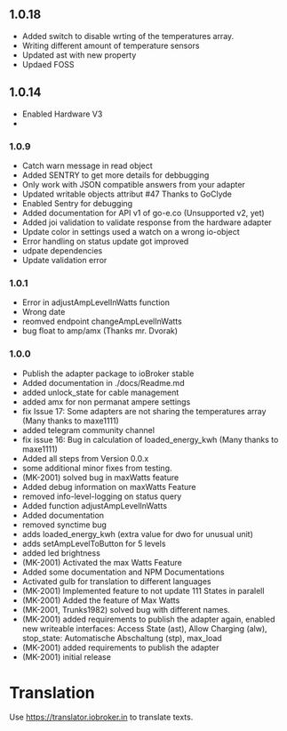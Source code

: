## 1.0.18
* Added switch to disable wrting of the temperatures array.
* Writing different amount of temperature sensors
* Updated ast with new property
* Updaed FOSS

## 1.0.14
* Enabled Hardware V3
*

### 1.0.9
* Catch warn message in read object
* Added SENTRY to get more details for debbugging
* Only work with JSON compatible answers from your adapter
* Updated writable objects attribut #47 Thanks to GoClyde
* Enabled Sentry for debugging
* Added documentation for API v1 of go-e.co (Unsupported v2, yet)
* Added joi validation to validate response from the hardware adapter
* Update color in settings used a watch on a wrong io-object
* Error handling on status update got improved
* udpate dependencies
* Update validation error
### 1.0.1
* Error in adjustAmpLevelInWatts function
* Wrong date
* reomved endpoint changeAmpLevelInWatts
* bug float to amp/amx (Thanks mr. Dvorak)

### 1.0.0
* Publish the adapter package to ioBroker stable
* Added documentation in ./docs/Readme.md
* added unlock_state for cable management
* added amx for non permanat ampere settings
* fix Issue 17: Some adapters are not sharing the temperatures array (Many thanks to maxe1111)
* added telegram community channel
* fix issue 16: Bug in calculation of loaded_energy_kwh (Many thanks to maxe1111)
* Added all steps from Version 0.0.x
* some additional minor fixes from testing.
* (MK-2001) solved bug in maxWatts feature
* Added debug information on maxWatts Feature
* removed info-level-logging on status query
* Added function adjustAmpLevelInWatts
* Added documentation
* removed synctime bug
* adds loaded_energy_kwh (extra value for dwo for unusual unit)
* adds setAmpLevelToButton for 5 levels
* added led brightness
* (MK-2001) Activated the max Watts Feature
* Added some documentation and NPM Documentations
* Activated gulb for translation to different languages
* (MK-2001) Implemented feature to not update 111 States in paralell
* (MK-2001) Added the feature of Max Watts
* (MK-2001, Trunks1982) solved bug with different names.
* (MK-2001) added requirements to publish the adapter again, enabled new writeable interfaces: Access State (ast), Allow Charging (alw), stop_state: ​Automatische Abschaltung (stp), max_load
* (MK-2001) added requirements to publish the adapter
* (MK-2001) initial release

# Translation
Use https://translator.iobroker.in to translate texts.